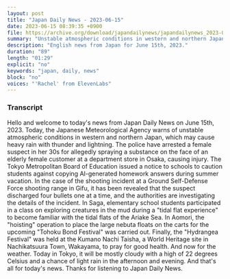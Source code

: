 ```yaml
---
layout: post
title: "Japan Daily News - 2023-06-15"
date: 2023-06-15 08:39:35 +0900
file: https://archive.org/download/japandailynews/japandailynews_2023-06-15.mp3
summary: "Unstable atmospheric conditions in western and northern Japan may cause heavy rain with thunder and lightning, Female suspect arrested for spraying a substance on an elderly female customer at a department store in Osaka, & more…"
description: "English news from Japan for June 15th, 2023."
duration: "89"
length: "01:29"
explicit: "no"
keywords: "japan, daily, news"
block: "no"
voices: "'Rachel' from ElevenLabs"
---
```


### Transcript

Hello and welcome to today's news from Japan Daily News on June 15th, 2023. Today, the Japanese Meteorological Agency warns of unstable atmospheric conditions in western and northern Japan, which may cause heavy rain with thunder and lightning. The police have arrested a female suspect in her 30s for allegedly spraying a substance on the face of an elderly female customer at a department store in Osaka, causing injury. The Tokyo Metropolitan Board of Education issued a notice to schools to caution students against copying AI-generated homework answers during summer vacation. In the case of the shooting incident at a Ground Self-Defense Force shooting range in Gifu, it has been revealed that the suspect discharged four bullets one at a time, and the authorities are investigating the details of the incident. In Saga, elementary school students participated in a class on exploring creatures in the mud during a "tidal flat experience" to become familiar with the tidal flats of the Ariake Sea. In Aomori, the "hoisting" operation to place the large nebuta floats on the carts for the upcoming "Tohoku Bond Festival" was carried out. Finally, the "Hydrangea Festival" was held at the Kumano Nachi Taisha, a World Heritage site in Nachikatsuura Town, Wakayama, to pray for good health. And now for the weather. Today in Tokyo, it will be mostly cloudy with a high of 22 degrees Celsius and a chance of light rain in the afternoon and evening.  And that's all for today's news. Thanks for listening to Japan Daily News.
